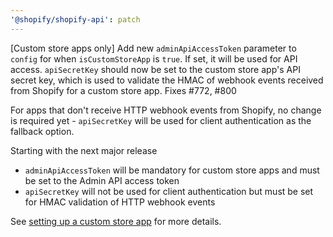 ```yaml
---
'@shopify/shopify-api': patch
---
```


[Custom store apps only] Add new `adminApiAccessToken` parameter to `config` for when `isCustomStoreApp` is `true`. If set, it will be used for API access. `apiSecretKey` should now be set to the custom store app's API secret key, which is used to validate the HMAC of webhook events received from Shopify for a custom store app.  Fixes #772, #800

For apps that don't receive HTTP webhook events from Shopify, no change is required yet - `apiSecretKey` will be used for client authentication as the fallback option.

Starting with the next major release

- `adminApiAccessToken` will be mandatory for custom store apps and must be set to the Admin API access token
- `apiSecretKey` will not be used for client authentication but must be set for HMAC validation of HTTP webhook events

See [setting up a custom store app](https://github.com/shopify/shopify-api-js/blob/main/docs/guides/custom-store-app.md) for more details.
